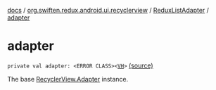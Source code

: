 [docs](../../index.md) / [org.swiften.redux.android.ui.recyclerview](../index.md) / [ReduxListAdapter](index.md) / [adapter](./adapter.md)

# adapter

`private val adapter: <ERROR CLASS><`[`VH`](index.md#VH)`>` [(source)](https://github.com/protoman92/KotlinRedux/tree/master/android/android-recyclerview/src/main/java/org/swiften/redux/android/ui/recyclerview/DiffedAdapter.kt#L48)

The base [RecyclerView.Adapter](#) instance.

